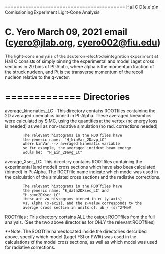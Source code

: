 ==========================================
Hall C D(e,e'p)n Comissioning Experiment
Light-Cone Analysis

C. Yero
March 09, 2021
email (cyero@jlab.org, cyero002@fiu.edu)
==========================================

The light-cone analysis of the deuteron-electrodisintegration
experiment at Hall C consists of simply binning the experimental
and model Laget cross sections in 2D bins of Pt-Alpha,
where alpha is the momentum fraction of the struck nucleon, and
Pt is the transverse momentum of the recoil nucleon relative to
the q-vector.


=============
Directories
=============


average_kinematics_LC : This directory contains ROOTfiles containing the
                        2D averaged kinematics binned in Pt-Alpha. These
			averaged kineamtics were calculated by SIMC, using the
                        quantities at the vertex (no energy loss is needed)
			as well as non-radiative simulation (no rad. corrections needed)

			The relevant histograms in the ROOTfiles have
			the generic name:  "H_kinVar_2Davg_LC"
			where kinVar --> averaged kinematic variable
			so for example, the averaged incident beam energy
			would be:  "H_Ein_2Davg_LC"


average_Xsec_LC:        This directory contains ROOTfiles containing the
			experimental (and model) cross sections which have
			also been calculated (binned) in Pt-Alpha. The ROOTfile
			name indicate which model was used in the calculation
			of the simulated cross sections and the radiative corrections.

			The relevant histograms in the ROOTfiles have
			the generic name: "H_data2DXsec_LC" and
			"H_simc2DXsec_LC"
			These are 2D histograms binned in Pt (y-axis)
			vs. Alpha (x-axis), and the z-value corresponds to the
			average cross section in units of: ub / (sr^2*MeV)


ROOTfiles :             This directory contains ALL the output ROOTfiles from
	  		the full analysis. (See the two above directories for ONLY
			the relevant ROOTfiles)


**Note:  The ROOTfile names located inside the directories described above,
         specify which model (Laget FSI or PWIA) was used in the calculations
	 of the model cross sections, as well as which model was used for
	 radiative corrections. 